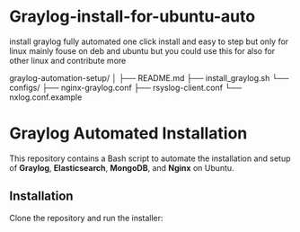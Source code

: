 # Graylog-install-for-ubuntu-auto
install graylog fully automated one click install and easy to step but only for linux mainly fouse on deb and ubuntu but you could use this for also for other linux and contribute more

graylog-automation-setup/
│
├── README.md
├── install_graylog.sh
└── configs/
    ├── nginx-graylog.conf
    ├── rsyslog-client.conf
    └── nxlog.conf.example


# Graylog Automated Installation

This repository contains a Bash script to automate the installation and setup of **Graylog**, **Elasticsearch**, **MongoDB**, and **Nginx** on Ubuntu.

## Installation

Clone the repository and run the installer:

